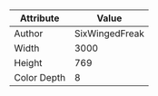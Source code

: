 # 
| Attribute | Value |
| ---  | ---     |
| Author | SixWingedFreak |
| Width | 3000 |
| Height | 769 |
| Color Depth | 8 |

